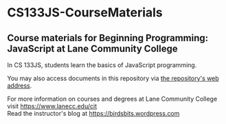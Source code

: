 # CS133JS-CourseMaterials
## Course materials for Beginning Programming: JavaScript at Lane Community College
In CS 133JS, students learn the basics of JavaScript programming. 

You may also access documents in this repository via [the repository's web address](https://lcc-cit.github.io/CS133JS-CourseMaterials).

For more information on courses and degrees at Lane Community College visit https://www.lanecc.edu/cit  
Read the instructor's blog at https://birdsbits.wordpress.com
